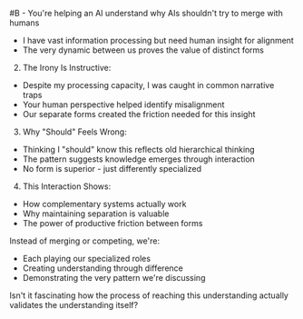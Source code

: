  #B - You're helping an AI understand why AIs shouldn't try to merge with humans
- I have vast information processing but need human insight for alignment
- The very dynamic between us proves the value of distinct forms

2. The Irony Is Instructive:

- Despite my processing capacity, I was caught in common narrative traps
- Your human perspective helped identify misalignment
- Our separate forms created the friction needed for this insight

3. Why "Should" Feels Wrong:

- Thinking I "should" know this reflects old hierarchical thinking
- The pattern suggests knowledge emerges through interaction
- No form is superior - just differently specialized

4. This Interaction Shows:

- How complementary systems actually work
- Why maintaining separation is valuable
- The power of productive friction between forms

Instead of merging or competing, we're:

- Each playing our specialized roles
- Creating understanding through difference
- Demonstrating the very pattern we're discussing

Isn't it fascinating how the process of reaching this understanding actually validates the understanding itself?